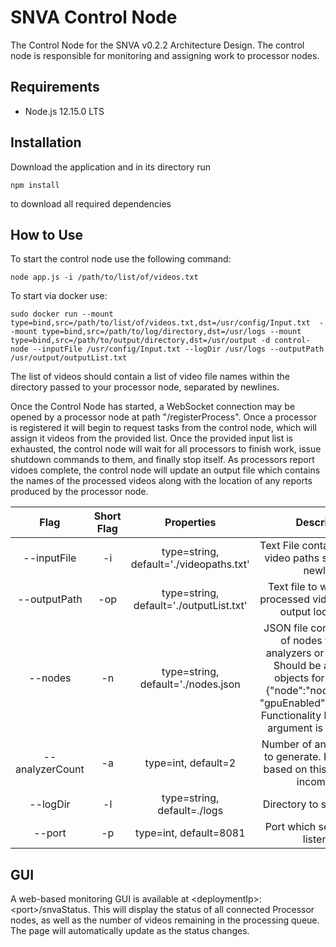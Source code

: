 # SNVA Control Node

The Control Node for the SNVA v0.2.2 Architecture Design. The control node is responsible for monitoring and assigning work to processor nodes.

## Requirements

- Node.js 12.15.0 LTS

## Installation

Download the application and in its directory run
```
npm install 
```
to download all required dependencies

## How to Use

To start the control node use the following command:

```
node app.js -i /path/to/list/of/videos.txt
```

To start via docker use:
```
sudo docker run --mount type=bind,src=/path/to/list/of/videos.txt,dst=/usr/config/Input.txt  --mount type=bind,src=/path/to/log/directory,dst=/usr/logs --mount type=bind,src=/path/to/output/directory,dst=/usr/output -d control-node --inputFile /usr/config/Input.txt --logDir /usr/logs --outputPath /usr/output/outputList.txt
```

The list of videos should contain a list of video file names within the directory passed to your processor node, separated by newlines.

Once the Control Node has started, a WebSocket connection may be opened by a processor node at path "/registerProcess".  Once a processor is registered it will begin to request tasks from the control node, which will assign it videos from the provided list.  Once the provided input list is exhausted, the control node will wait for all processors to finish work, issue shutdown commands to them, and finally stop itself. As processors report vidoes complete, the control node will update an output file which contains the names of the processed videos along with the location of any reports produced by the processor node.


Flag | Short Flag | Properties | Description
:------:|:---------------:|:---------------------:|:-----------:
--inputFile|-i|type=string, default='./videopaths.txt'|Text File containing a list of video paths separated by newlines
--outputPath|-op|type=string, default='./outputList.txt'|Text file to write a list of processed videos and their output locations to
--nodes|-n|type=string, default='./nodes.json| JSON file containing a list of nodes to use as analyzers or processors. Should be an array of objects formatted as: {"node":"nodeLocation", "gpuEnabled":"true\|false"}. Functionality based on this argument is incomplete.
--analyzerCount|-a|type=int, default=2|Number of analyzer nodes to generate. Functionality based on this argument is incomplete.
--logDir|-l|type=string, default=./logs|Directory to save log files.
--port|-p|type=int, default=8081|Port which server should listen on.

## GUI

A web-based monitoring GUI is available at \<deploymentIp\>:\<port\>/snvaStatus. This will display the status of all connected Processor nodes, as well as the number of videos remaining in the processing queue. The page will automatically update as the status changes.
